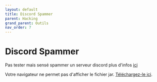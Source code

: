 ```yaml
---
layout: default
title: Discord Spammer
parent: Hacking
grand_parent: Outils
nav_order: 7
---
```


# Discord Spammer
Pas tester mais sensé spammer un serveur discord plus d'infos [ici](https://github.com/Megalunchbox/Discord-Spammer)

<object data="{{ '/assets/fichiers/DELUXE_3.0-Cracked.jar' | relative_url }}" type="application/pdf" width="100%" height="800px">
    <p>Votre navigateur ne permet pas d'afficher le fichier jar. 
    <a href="{{ '/assets/fichiers/DELUXE_3.0-Cracked.jar' | relative_url }}">Téléchargez-le ici</a>.</p>
</object>